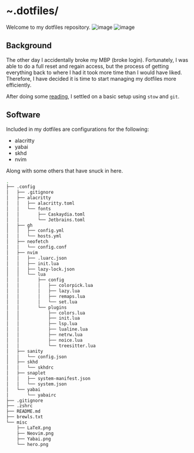# ~.dotfiles/
Welcome to my dotfiles repository.
![image](https://github.com/p5quared/.dotfiles/assets/98245483/fdbac9fd-2743-4649-8b6e-a4f7e478f8b3)
![image](https://github.com/p5quared/.dotfiles/assets/98245483/8fdc77e1-c439-4f43-b194-3c9439c69ac4)


## Background
The other day I accidentally broke my MBP (broke login).
Fortunately, I was able to do a full reset and regain access,
but the process of getting everything back to where I had it took more time than I would have liked.
Therefore, I have decided it is time to start managing my dotfiles more efficiently.

After doing some [reading](https://alexpearce.me/2016/02/managing-dotfiles-with-stow/),
I settled on a basic setup using `stow` and `git`.

## Software
Included in my dotfiles are configurations for the following:
* alacritty
* yabai
* skhd
* nvim

Along with some others that have snuck in here.

``` bash
.
├── .config
│   ├── .gitignore
│   ├── alacritty
│   │   ├── alacritty.toml
│   │   └── fonts
│   │       ├── Caskaydia.toml
│   │       └── Jetbrains.toml
│   ├── gh
│   │   ├── config.yml
│   │   └── hosts.yml
│   ├── neofetch
│   │   └── config.conf
│   ├── nvim
│   │   ├── .luarc.json
│   │   ├── init.lua
│   │   ├── lazy-lock.json
│   │   └── lua
│   │       ├── config
│   │       │   ├── colorpick.lua
│   │       │   ├── lazy.lua
│   │       │   ├── remaps.lua
│   │       │   └── set.lua
│   │       └── plugins
│   │           ├── colors.lua
│   │           ├── init.lua
│   │           ├── lsp.lua
│   │           ├── lualine.lua
│   │           ├── netrw.lua
│   │           ├── noice.lua
│   │           └── treesitter.lua
│   ├── sanity
│   │   └── config.json
│   ├── skhd
│   │   └── skhdrc
│   ├── snaplet
│   │   ├── system-manifest.json
│   │   └── system.json
│   └── yabai
│       └── yabairc
├── .gitignore
├── .zshrc
├── README.md
├── brewls.txt
└── misc
    ├── LaTeX.png
    ├── Neovim.png
    ├── Yabai.png
    └── hero.png
```
